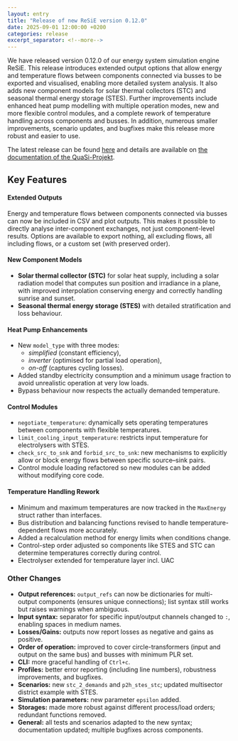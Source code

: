 ```yaml
---
layout: entry
title: "Release of new ReSiE version 0.12.0"
date: 2025-09-01 12:00:00 +0200
categories: release
excerpt_separator: <!--more-->
---
```


We have released version 0.12.0 of our energy system simulation engine ReSiE. This release introduces extended output options that allow energy and temperature flows between components connected via busses to be exported and visualised, enabling more detailed system analysis. It also adds new component models for solar thermal collectors (STC) and seasonal thermal energy storage (STES).
Further improvements include enhanced heat pump modelling with multiple operation modes, new and more flexible control modules, and a complete rework of temperature handling across components and busses. In addition, numerous smaller improvements, scenario updates, and bugfixes make this release more robust and easier to use.

The latest release can be found [here](https://github.com/QuaSi-Software/resie/releases) and details are available on [the documentation of the QuaSi-Projekt](https://quasi-software.readthedocs.io).

<!--more-->

## Key Features

#### Extended Outputs
Energy and temperature flows between components connected via busses can now be included in CSV and plot outputs. This makes it possible to directly analyse inter-component exchanges, not just component-level results. Options are available to export nothing, all excluding flows, all including flows, or a custom set (with preserved order).

#### New Component Models
* **Solar thermal collector (STC)** for solar heat supply, including a solar radiation model that computes sun position and irradiance in a plane, with improved interpolation conserving energy and correctly handling sunrise and sunset.
* **Seasonal thermal energy storage (STES)** with detailed stratification and loss behaviour.

#### Heat Pump Enhancements
* New `model_type` with three modes:
  * *simplified* (constant efficiency),
  * *inverter* (optimised for partial load operation),
  * *on-off* (captures cycling losses).
* Added standby electricity consumption and a minimum usage fraction to avoid unrealistic operation at very low loads.
* Bypass behaviour now respects the actually demanded temperature.

#### Control Modules
* `negotiate_temperature`: dynamically sets operating temperatures between components with flexible temperatures.
* `limit_cooling_input_temperature`: restricts input temperature for electrolysers with STES.
* `check_src_to_snk` and `forbid_src_to_snk`: new mechanisms to explicitly allow or block energy flows between specific source–sink pairs.
* Control module loading refactored so new modules can be added without modifying core code.

#### Temperature Handling Rework
* Minimum and maximum temperatures are now tracked in the `MaxEnergy` struct rather than interfaces.
* Bus distribution and balancing functions revised to handle temperature-dependent flows more accurately.
* Added a recalculation method for energy limits when conditions change.
* Control-step order adjusted so components like STES and STC can determine temperatures correctly during control.
* Electrolyser extended for temperature layer incl. UAC

### Other Changes
* **Output references:** `output_refs` can now be dictionaries for multi-output components (ensures unique connections); list syntax still works but raises warnings when ambiguous.
* **Input syntax:** separator for specific input/output channels changed to `:`, enabling spaces in medium names.
* **Losses/Gains:** outputs now report losses as negative and gains as positive.
* **Order of operation:** improved to cover circle-transformers (input and output on the same bus) and busses with minimum PLR set.
* **CLI:** more graceful handling of `Ctrl+c`.
* **Profiles:** better error reporting (including line numbers), robustness improvements, and bugfixes.
* **Scenarios:** new `stc_2_demands` and `p2h_stes_stc`; updated multisector district example with STES.
* **Simulation parameters:** new parameter `epsilon` added.
* **Storages:** made more robust against different process/load orders; redundant functions removed.
* **General:** all tests and scenarios adapted to the new syntax; documentation updated; multiple bugfixes across components.
